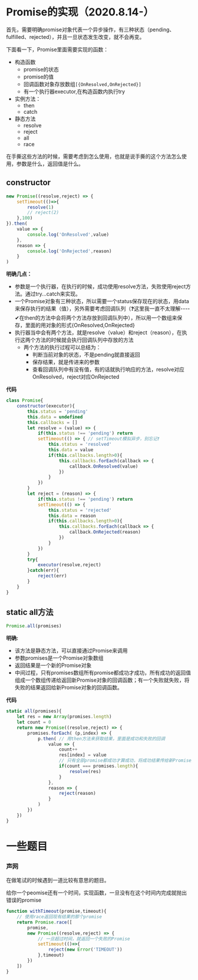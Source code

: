 # Promise的实现（2020.8.14-）

首先，需要明确promise对象代表一个异步操作，有三种状态（pending、fulfilled、rejected），并且一旦状态发生改变，就不会再变。

下面看一下，Promise里面需要实现的函数：

- 构造函数
  - promise的状态
  - promise的值
  - 回调函数对象存放数组`[{OnResolved,OnRejected}]`
  - 有一个执行器executor,在构造函数内执行try
- 实例方法：
  - then
  - catch
- 静态方法
  - resolve
  - reject
  - all
  - race

在手撕这些方法的时候，需要考虑到怎么使用，也就是说手撕的这个方法怎么使用，参数是什么，返回值是什么。

## constructor

```js
new Promise((resolve,reject) => {
    setTimeout(()=>{
        resolve(1)
        // reject(2)
    },100)
}).then(
    value => {
        console.log('OnResolved',value)
    },
    reason => {
        console.log('OnRejected',reason)
    }
)
```

**明确几点：**

- 参数是一个执行器，在执行的时候，成功使用resolve方法，失败使用reject方法。通过try...catch来实现。
- 一个Promise对象有三种状态，所以需要一个status保存现在的状态，用data来保存执行的结果（值），另外需要考虑回调队列（❓这里我一直不太理解----✔在then的方法中会将两个方法存放到回调队列中），所以用一个数组来保存，里面的用对象的形式{OnResolved,OnRejected}
- 执行器当中会有两个方法，就是resolve（value）和reject（reason），在执行这两个方法的时候就会执行回调队列中存放的方法
  - 两个方法的执行过程可以总结为：
    - 判断当前对象的状态，不是pending就直接返回
    - 保存结果，就是传进来的参数
    - 查看回调队列中有没有值，有的话就执行响应的方法，resolve对应OnResolved，reject对应OnRejected

**代码**

```js
class Promise{
    constructor(executor){
        this.status = 'pending'
        this.data = undefined
        this.callbacks = []
        let resolve = (value) => {
            if(this.status !== 'pending') return
            setTimeout(() => { // setTimeout模拟异步，别忘记❗
                this.status = 'resolved'
                this.data = value
                if(this.callbacks.length>0){
                    this.callbacks.forEach(callback => {
                        callback.OnResolved(value)
                    })
                }
            })
        }
        let reject = (reason) => {
            if(this.status !== 'pending') return
            setTimeout(() => {
                this.status = 'rejected'
                this.data = reason
                if(this.callbacks.length>0){
                    this.callbacks.forEach(callback => {
                        callback.OnRejected(reason)
                    })
                }
            })
        }
        try{
            executor(resolve,reject)
        }catch(err){
            reject(err)
        }
    }
}
```



## static all方法

```js
Promise.all(promises)
```

**明确:**

- 该方法是静态方法，可以直接通过Promise来调用
- 参数promises是一个Promise对象数组
- 返回结果是一个新的Promise对象
- 中间过程，只有promises数组所有promise都成功才成功，所有成功的返回值组成一个数组传递给返回新Promise对象的回调函数；有一个失败就失败，将失败的结果返回给新Promise对象的回调函数。

**代码**

```js
static all(promises){
    let res = new Array(promises.length)
    let count = 0
    return new Promise((resolve,reject) => {
        promises.forEach( (p,index) => {
            p.then( // 用then方法来获取结果，里面是成功和失败的回调
                value => {
                    count++
                    res[index] = value
                    // 只有全部promise都成功才算成功，将成功结果传给新Promise的成功回调
                    if(count === promises.length){
                        resolve(res)
                    }
                },
                reason => {
                    reject(reason)
                }
            )
        })
    })
}
```



# 一些题目

### 声网

在做笔试的时候遇到一道比较有意思的题目。

给你一个peomise还有一个时间，实现函数，一旦没有在这个时间内完成就抛出错误的promise

```js
function withTimeout(promise,timeout){
    // 使用race返回现有结果的那个promise
    return Promise.race([
        promise,
        new Promise((resolve,reject) => {
            // 一旦超过时间，就返回一个失败的Promise
            setTimeout(()=>{
                reject(new Error('TIMEOUT'))
            },timeout)
        })
    ])
}
```

